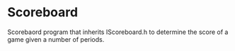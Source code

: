 # Scoreboard
Scorebaord program that inherits IScoreboard.h to determine the score of a game given a number of periods. 
